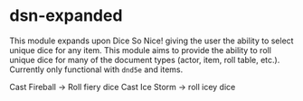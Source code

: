 # dsn-expanded
This module expands upon Dice So Nice! giving the user the ability to select unique dice for any item.
This module aims to provide the ability to roll unique dice for many of the document types (actor, item, roll table, etc.). Currently only functional with `dnd5e` and items.

Cast Fireball -> Roll fiery dice
Cast Ice Storm -> roll icey dice
